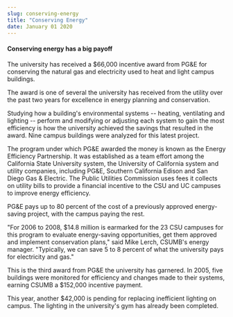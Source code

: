 ```yaml
---
slug: conserving-energy
title: "Conserving Energy"
date: January 01 2020
---
```


<h4>Conserving energy has a big payoff</h4><p>The university has received a $66,000 incentive award from PG&amp;E for conserving the natural gas and electricity used to heat and light campus buildings.
</p><p>The award is one of several the university has received from the utility over the past two years for excellence in energy planning and conservation.
</p><p>Studying how a building's environmental systems -- heating, ventilating and lighting -- perform and modifying or adjusting each system to gain the most efficiency is how the university achieved the savings that resulted in the award. Nine campus buildings were analyzed for this latest project.
</p><p>The program under which PG&amp;E awarded the money is known as the Energy Efficiency Partnership. It was established as a team effort among the California State University system, the University of California system and utility companies, including PG&amp;E, Southern California Edison and San Diego Gas &amp; Electric. The Public Utilities Commission uses fees it collects on utility bills to provide a financial incentive to the CSU and UC campuses to improve energy efficiency.
</p><p>PG&amp;E pays up to 80 percent of the cost of a previously approved energy-saving project, with the campus paying the rest.
</p><p>"For 2006 to 2008, $14.8 million is earmarked for the 23 CSU campuses for this program to evaluate energy-saving opportunities, get them approved and implement conservation plans," said Mike Lerch, CSUMB's energy manager. "Typically, we can save 5 to 8 percent of what the university pays for electricity and gas."
</p><p>This is the third award from PG&amp;E the university has garnered. In 2005, five buildings were monitored for efficiency and changes made to their systems, earning CSUMB a $152,000 incentive payment.
</p><p>This year, another $42,000 is pending for replacing inefficient lighting on campus. The lighting in the university's gym has already been completed.
</p>
